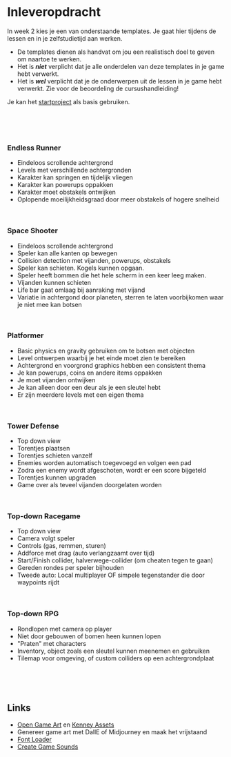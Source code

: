 # Inleveropdracht

In week 2 kies je een van onderstaande templates. Je gaat hier tijdens de lessen en in je zelfstudietijd aan werken. 

- De templates dienen als handvat om jou een realistisch doel te geven om naartoe te werken.
- Het is ***niet*** verplicht dat je alle onderdelen van deze templates in je game hebt verwerkt.
- Het is ***wel*** verplicht dat je de onderwerpen uit de lessen in je game hebt verwerkt. Zie voor de beoordeling de cursushandleiding!

Je kan het [startproject](https://github.com/HR-CMGT/prg4-startproject-2023) als basis gebruiken.

<br>
<br>
<Br>

### Endless Runner
- Eindeloos scrollende achtergrond
- Levels met verschillende achtergronden
- Karakter kan springen en tijdelijk vliegen
- Karakter kan powerups oppakken
- Karakter moet obstakels ontwijken
- Oplopende moeilijkheidsgraad door meer obstakels of hogere snelheid

<Br>

### Space Shooter
- Eindeloos scrollende achtergrond
- Speler kan alle kanten op bewegen
- Collision detection met vijanden, powerups, obstakels
- Speler kan schieten. Kogels kunnen opgaan.
- Speler heeft bommen die het hele scherm in een keer leeg maken.
- Vijanden kunnen schieten
- Life bar gaat omlaag bij aanraking met vijand
- Variatie in achtergond door planeten, sterren te laten voorbijkomen waar je niet mee kan botsen

<br>

### Platformer
- Basic physics en gravity gebruiken om te botsen met objecten
- Level ontwerpen waarbij je het einde moet zien te bereiken
- Achtergrond en voorgrond graphics hebben een consistent thema
- Je kan powerups, coins en andere items oppakken
- Je moet vijanden ontwijken
- Je kan alleen door een deur als je een sleutel hebt
- Er zijn meerdere levels met een eigen thema

<br/>

### Tower Defense
- Top down view
- Torentjes plaatsen
- Torentjes schieten vanzelf
- Enemies worden automatisch toegevoegd en volgen een pad
- Zodra een enemy wordt afgeschoten, wordt er een score bijgeteld
- Torentjes kunnen upgraden
- Game over als teveel vijanden doorgelaten worden
    
<br/>
    
### Top-down Racegame
- Top down view
- Camera volgt speler
- Controls (gas, remmen, sturen)
- Addforce met drag (auto verlangzaamt over tijd)
- Start/Finish collider, halverwege-collider (om cheaten tegen te gaan)
- Gereden rondes per speler bijhouden
- Tweede auto: Local multiplayer OF simpele tegenstander die door waypoints rijdt
    
<br/>

### Top-down RPG
- Rondlopen met camera op player
- Niet door gebouwen of bomen heen kunnen lopen
- "Praten" met characters
- Inventory, object zoals een sleutel kunnen meenemen en gebruiken
- Tilemap voor omgeving, of custom colliders op een achtergrondplaat

<br>
<br>
<br>

## Links

- [Open Game Art](https://opengameart.org) en [Kenney Assets](https://www.kenney.nl/assets)
- Genereer game art met DallE of Midjourney en maak het vrijstaand
- [Font Loader](https://fontfaceobserver.com)
- [Create Game Sounds](https://sfxr.me)